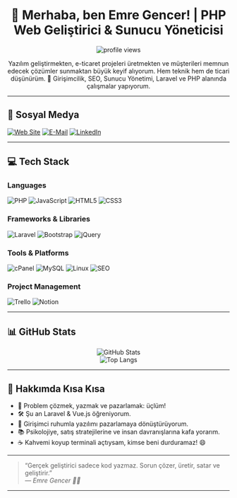 <h1 align="center">👋 Merhaba, ben Emre Gencer! | PHP Web Geliştirici & Sunucu Yöneticisi</h1>

<p align="center">
  <img src="https://komarev.com/ghpvc/?username=your-github-username&label=Profil+Görüntülenme+Sayısı&color=blue&style=flat" alt="profile views" />
</p>

<p align="center">
  Yazılım geliştirmekten, e-ticaret projeleri üretmekten ve müşterileri memnun edecek çözümler sunmaktan büyük keyif alıyorum.  
  Hem teknik hem de ticari düşünürüm. 🚀  
  Girişimcilik, SEO, Sunucu Yönetimi, Laravel ve PHP alanında çalışmalar yapıyorum.
</p>

---

## 🔗 Sosyal Medya
<p align="left">
  <a href="https://ebgyazilim.com.tr" target="_blank"><img alt="Web Site" src="https://img.shields.io/badge/Web-ebgyazilim.com.tr-blue?style=for-the-badge&logo=google-chrome" /></a>
  <a href="mailto:bilgi@ebgyazilim.com.tr" target="_blank"><img alt="E-Mail" src="https://img.shields.io/badge/Mail-İletişime%20Geç-red?style=for-the-badge&logo=gmail" /></a>
  <a href="[https://linkedin.com/in/ornekprofil](https://www.linkedin.com/in/emre-gencer-ab2494252/)" target="_blank"><img alt="LinkedIn" src="https://img.shields.io/badge/LinkedIn-Boss-blue?style=for-the-badge&logo=linkedin" /></a>
</p>

---

## 💻 Tech Stack
### Languages
![PHP](https://img.shields.io/badge/php-777BB4.svg?&style=flat&logo=php&logoColor=white)
![JavaScript](https://img.shields.io/badge/javascript-F7DF1E.svg?&style=flat&logo=javascript&logoColor=black)
![HTML5](https://img.shields.io/badge/html5-E34F26.svg?&style=flat&logo=html5&logoColor=white)
![CSS3](https://img.shields.io/badge/css3-1572B6.svg?&style=flat&logo=css3&logoColor=white)

### Frameworks & Libraries
![Laravel](https://img.shields.io/badge/laravel-F05340.svg?&style=flat&logo=laravel&logoColor=white)
![Bootstrap](https://img.shields.io/badge/bootstrap-563D7C.svg?&style=flat&logo=bootstrap&logoColor=white)
![jQuery](https://img.shields.io/badge/jquery-0769AD.svg?&style=flat&logo=jquery&logoColor=white)

### Tools & Platforms
![cPanel](https://img.shields.io/badge/cPanel-FF6C2C.svg?&style=flat&logo=cpanel&logoColor=white)
![MySQL](https://img.shields.io/badge/mysql-4479A1.svg?&style=flat&logo=mysql&logoColor=white)
![Linux](https://img.shields.io/badge/linux-FCC624.svg?&style=flat&logo=linux&logoColor=black)
![SEO](https://img.shields.io/badge/SEO-Strategist-informational?style=flat&logo=google)

### Project Management
![Trello](https://img.shields.io/badge/trello-0052CC.svg?&style=flat&logo=trello&logoColor=white)
![Notion](https://img.shields.io/badge/notion-000000.svg?&style=flat&logo=notion&logoColor=white)

---

## 📊 GitHub Stats
<p align="center">
  <img src="https://github-readme-stats.vercel.app/api?username=your-github-username&show_icons=true&theme=tokyonight&hide_border=true" alt="GitHub Stats" />
  <br />
  <img src="https://github-readme-stats.vercel.app/api/top-langs/?username=your-github-username&layout=compact&theme=tokyonight&hide_border=true" alt="Top Langs" />
</p>

---

## 🧠 Hakkımda Kısa Kısa
- 🎯 Problem çözmek, yazmak ve pazarlamak: üçlüm!
- 🛠️ Şu an Laravel & Vue.js öğreniyorum.
- 📌 Girişimci ruhumla yazılımı pazarlamaya dönüştürüyorum.
- 📚 Psikolojiye, satış stratejilerine ve insan davranışlarına kafa yorarım.
- ☕ Kahvemi koyup terminali açtıysam, kimse beni durduramaz! 😄

---

> “Gerçek geliştirici sadece kod yazmaz. Sorun çözer, üretir, satar ve geliştirir.”  
> <i>— Emre Gencer 👨‍💻</i>

---

